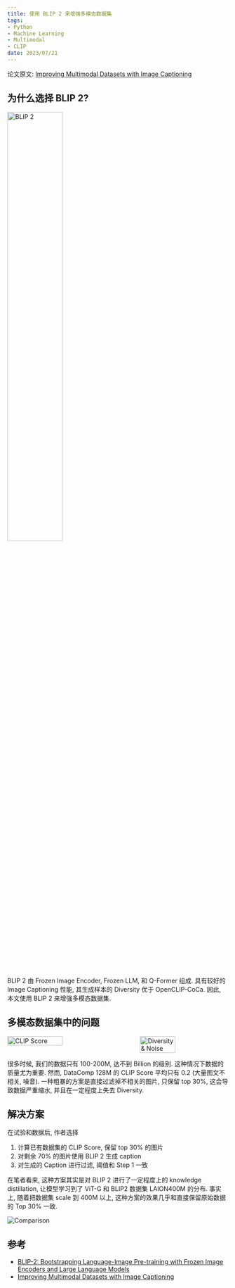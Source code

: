 ```yaml
---
title: 使用 BLIP 2 来增强多模态数据集
tags:
- Python
- Machine Learning
- Multimodal
- CLIP
date: 2023/07/21
---
```


论文原文: [Improving Multimodal Datasets with Image Captioning](https://arxiv.org/abs/2307.10350)

## 为什么选择 BLIP 2?
<img src="https://imagedelivery.net/5O09_o54BtxkkrL59wq3ZQ/5b0cc3b0-61af-4d07-81ed-d05dc22cbb00/public" alt="BLIP 2" width="50%" />

BLIP 2 由 Frozen Image Encoder, Frozen LLM, 和 Q-Former 组成. 具有较好的 Image Captioning 性能, 其生成样本的 Diversity 优于 OpenCLIP-CoCa. 因此, 本文使用 BLIP 2 来增强多模态数据集.

## 多模态数据集中的问题
<div style="display: flex; justify-content: space-between;">
<!-- Keep aspect ratio -->
<img src="https://imagedelivery.net/5O09_o54BtxkkrL59wq3ZQ/71a64ee9-195e-4425-1da1-1ef843e6dc00/public" alt="CLIP Score" style="width: 50%; object-fit: contain;" />
<img src="https://imagedelivery.net/5O09_o54BtxkkrL59wq3ZQ/d583c80d-f6b0-4323-1278-e6a1b7a3b300/public" alt="Diversity & Noise" width="40%" />
</div>

很多时候, 我们的数据只有 100-200M, 达不到 Billion 的级别. 这种情况下数据的质量尤为重要. 然而, DataComp 128M 的 CLIP Score 平均只有 0.2 (大量图文不相关, 噪音). 一种粗暴的方案是直接过滤掉不相关的图片, 只保留 top 30%, 这会导致数据严重缩水, 并且在一定程度上失去 Diversity.

## 解决方案
在试验和数据后, 作者选择

1. 计算已有数据集的 CLIP Score, 保留 top 30% 的图片
2. 对剩余 70% 的图片使用 BLIP 2 生成 caption
3. 对生成的 Caption 进行过滤, 阈值和 Step 1 一致

在笔者看来, 这种方案其实是对 BLIP 2 进行了一定程度上的 knowledge distillation, 让模型学习到了 ViT-G 和 BLIP2 数据集 LAION400M 的分布. 事实上, 随着把数据集 scale 到 400M 以上, 这种方案的效果几乎和直接保留原始数据的 Top 30% 一致.

![Comparison](https://imagedelivery.net/5O09_o54BtxkkrL59wq3ZQ/7ddf3050-eb3e-4832-5616-dc00e77d4300/public)  


## 参考
- [BLIP-2: Bootstrapping Language-Image Pre-training with Frozen Image Encoders and Large Language Models](https://arxiv.org/abs/2301.12597)
- [Improving Multimodal Datasets with Image Captioning](https://arxiv.org/abs/2307.10350)
